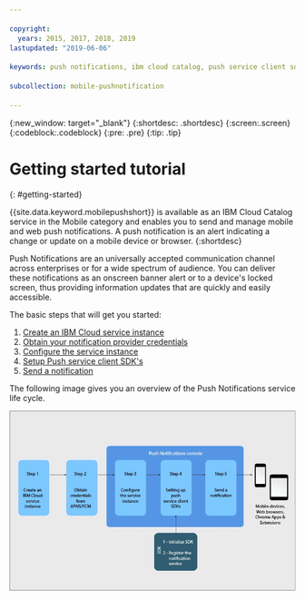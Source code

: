 ```yaml
---

copyright:
  years: 2015, 2017, 2018, 2019
lastupdated: "2019-06-06"

keywords: push notifications, ibm cloud catalog, push service client sdk, notification provider

subcollection: mobile-pushnotification

---
```


{:new_window: target="_blank"}
{:shortdesc: .shortdesc}
{:screen:.screen}
{:codeblock:.codeblock}
{:pre: .pre}
{:tip: .tip}

# Getting started tutorial
{: #getting-started}

{{site.data.keyword.mobilepushshort}} is available as an IBM Cloud Catalog service in the Mobile category and enables you to send and manage mobile and web push notifications. A push notification is an alert indicating a change or update on a mobile device or browser.
{:shortdesc}

Push Notifications are an universally accepted communication channel across enterprises or for a wide spectrum of audience. You can deliver these notifications as an onscreen banner alert or to a device's locked screen, thus providing information updates that are quickly and easily accessible.  

The basic steps that will get you started:

1. [Create an IBM Cloud service instance](/docs/services/mobilepush?topic=mobile-pushnotification-push_step_1a)
2. [Obtain your notification provider credentials](/docs/services/mobilepush?topic=mobile-pushnotification-push_step_1)
3. [Configure the service instance](/docs/services/mobilepush?topic=mobile-pushnotification-push_step_2)
4. [Setup Push service client SDK's](/docs/services/mobilepush?topic=mobile-pushnotification-push_step_3)
5. [Send a notification](/docs/services/mobilepush?topic=mobile-pushnotification-push_step_4)

The following image gives you an overview of the Push Notifications service life cycle.

![Push Overview](images/push_notification_lifecycle.jpg "Graphic outlining the basic steps from creating a service instance to sending notifications")


